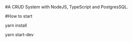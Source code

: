 #A CRUD System with NodeJS, TypeScript and PostgresSQL.

#How to start

yarn install

yarn start-dev